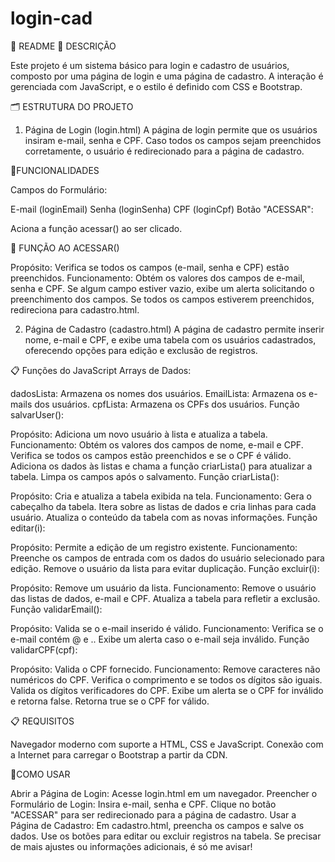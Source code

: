 # login-cad
🚀 README
📜 DESCRIÇÃO

Este projeto é um sistema básico para login e cadastro de usuários, composto por uma página de login e uma página de cadastro. A interação é gerenciada com JavaScript, e o estilo é definido com CSS e Bootstrap.

🗂 ESTRUTURA DO PROJETO

1. Página de Login (login.html)
A página de login permite que os usuários insiram e-mail, senha e CPF. Caso todos os campos sejam preenchidos corretamente, o usuário é redirecionado para a página de cadastro.

🎯FUNCIONALIDADES

Campos do Formulário:

E-mail (loginEmail)
Senha (loginSenha)
CPF (loginCpf)
Botão "ACESSAR":

Aciona a função acessar() ao ser clicado.

🔧 FUNÇÃO AO ACESSAR()

Propósito: Verifica se todos os campos (e-mail, senha e CPF) estão preenchidos.
Funcionamento:
Obtém os valores dos campos de e-mail, senha e CPF.
Se algum campo estiver vazio, exibe um alerta solicitando o preenchimento dos campos.
Se todos os campos estiverem preenchidos, redireciona para cadastro.html.

2. Página de Cadastro (cadastro.html)
A página de cadastro permite inserir nome, e-mail e CPF, e exibe uma tabela com os usuários cadastrados, oferecendo opções para edição e exclusão de registros.

📋 Funções do JavaScript
Arrays de Dados:

dadosLista: Armazena os nomes dos usuários.
EmailLista: Armazena os e-mails dos usuários.
cpfLista: Armazena os CPFs dos usuários.
Função salvarUser():

Propósito: Adiciona um novo usuário à lista e atualiza a tabela.
Funcionamento:
Obtém os valores dos campos de nome, e-mail e CPF.
Verifica se todos os campos estão preenchidos e se o CPF é válido.
Adiciona os dados às listas e chama a função criarLista() para atualizar a tabela.
Limpa os campos após o salvamento.
Função criarLista():

Propósito: Cria e atualiza a tabela exibida na tela.
Funcionamento:
Gera o cabeçalho da tabela.
Itera sobre as listas de dados e cria linhas para cada usuário.
Atualiza o conteúdo da tabela com as novas informações.
Função editar(i):

Propósito: Permite a edição de um registro existente.
Funcionamento:
Preenche os campos de entrada com os dados do usuário selecionado para edição.
Remove o usuário da lista para evitar duplicação.
Função excluir(i):

Propósito: Remove um usuário da lista.
Funcionamento:
Remove o usuário das listas de dados, e-mail e CPF.
Atualiza a tabela para refletir a exclusão.
Função validarEmail():

Propósito: Valida se o e-mail inserido é válido.
Funcionamento:
Verifica se o e-mail contém @ e ..
Exibe um alerta caso o e-mail seja inválido.
Função validarCPF(cpf):

Propósito: Valida o CPF fornecido.
Funcionamento:
Remove caracteres não numéricos do CPF.
Verifica o comprimento e se todos os dígitos são iguais.
Valida os dígitos verificadores do CPF.
Exibe um alerta se o CPF for inválido e retorna false. Retorna true se o CPF for válido.

📋 REQUISITOS

Navegador moderno com suporte a HTML, CSS e JavaScript.
Conexão com a Internet para carregar o Bootstrap a partir da CDN.

 🚀COMO USAR

Abrir a Página de Login: Acesse login.html em um navegador.
Preencher o Formulário de Login: Insira e-mail, senha e CPF. Clique no botão "ACESSAR" para ser redirecionado para a página de cadastro.
Usar a Página de Cadastro: Em cadastro.html, preencha os campos e salve os dados. Use os botões para editar ou excluir registros na tabela.
Se precisar de mais ajustes ou informações adicionais, é só me avisar!




